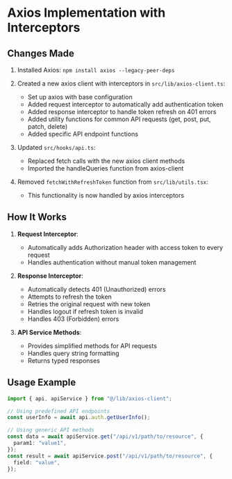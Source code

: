 # Axios Implementation with Interceptors

## Changes Made

1. Installed Axios: `npm install axios --legacy-peer-deps`

2. Created a new axios client with interceptors in `src/lib/axios-client.ts`:

   - Set up axios with base configuration
   - Added request interceptor to automatically add authentication token
   - Added response interceptor to handle token refresh on 401 errors
   - Added utility functions for common API requests (get, post, put, patch, delete)
   - Added specific API endpoint functions

3. Updated `src/hooks/api.ts`:

   - Replaced fetch calls with the new axios client methods
   - Imported the handleQueries function from axios-client

4. Removed `fetchWithRefreshToken` function from `src/lib/utils.tsx`:
   - This functionality is now handled by axios interceptors

## How It Works

1. **Request Interceptor**:

   - Automatically adds Authorization header with access token to every request
   - Handles authentication without manual token management

2. **Response Interceptor**:

   - Automatically detects 401 (Unauthorized) errors
   - Attempts to refresh the token
   - Retries the original request with new token
   - Handles logout if refresh token is invalid
   - Handles 403 (Forbidden) errors

3. **API Service Methods**:
   - Provides simplified methods for API requests
   - Handles query string formatting
   - Returns typed responses

## Usage Example

```typescript
import { api, apiService } from "@/lib/axios-client";

// Using predefined API endpoints
const userInfo = await api.auth.getUserInfo();

// Using generic API methods
const data = await apiService.get("/api/v1/path/to/resource", {
  param1: "value1",
});
const result = await apiService.post("/api/v1/path/to/resource", {
  field: "value",
});
```
